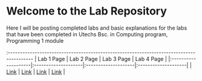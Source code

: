 # Welcome to the Lab Repository

Here I will be posting completed labs and basic explanations for the labs that have been completed in Utechs Bsc. in Computing program, Programming 1 module


:----------------------------------------------------------------------------------------
|     Lab 1 Page      |      Lab 2 Page     |      Lab 3 Page     |      Lab 4 Page     |
|:--------------------|:--------------------|:--------------------|:--------------------|
| [Link](./Lab1.html) | [Link](./Lab2.html) | [Link](./Lab3.html) | [Link](./Lab4.html) |
